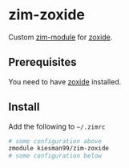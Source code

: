 # zim-zoxide

Custom [zim-module](https://github.com/zimfw/zimfw) for [zoxide](https://github.com/ajeetdsouza/zoxide).

## Prerequisites

You need to have [zoxide](https://github.com/ajeetdsouza/zoxide) installed.

## Install

Add the following to `~/.zimrc`

```sh
# some configuration above
zmodule kiesman99/zim-zoxide
# some configuration below
```